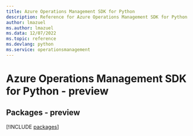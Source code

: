 ```yaml
---
title: Azure Operations Management SDK for Python
description: Reference for Azure Operations Management SDK for Python
author: lmazuel
ms.author: lmazuel
ms.data: 12/07/2022
ms.topic: reference
ms.devlang: python
ms.service: operationsmanagement
---
```

# Azure Operations Management SDK for Python - preview
## Packages - preview
[!INCLUDE [packages](operations-management-index.md)]